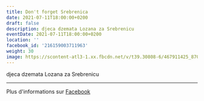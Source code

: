 ```yaml
---
title: Don't forget Srebrenica
date: 2021-07-11T18:00:00+0200
draft: false
description: djeca dzemata Lozana za Srebrenicu
eventDate: 2021-07-11T18:00:00+0200
location: ''
facebook_id: '216159003711963'
weight: 30
image: https://scontent-atl3-1.xx.fbcdn.net/v/t39.30808-6/467911425_8702124949883247_8451066247417132989_n.jpg?_nc_cat=103&ccb=1-7&_nc_sid=9e60e4&_nc_ohc=SZCHYtZ08MUQ7kNvwGgv4BJ&_nc_oc=AdlpjWTB9Daoa5Hk2ozxdzRnql5QcneZZME-ny9x-ayuvryK3_hQmTgS83-0Nn6u8eA&_nc_zt=23&_nc_ht=scontent-atl3-1.xx&edm=ABTKTjYEAAAA&_nc_gid=Fgxx_lJv1OIS2FpQmSwOnw&oh=00_AfZasduHdQOQltHcavzcgJmXyKZTuM1c5wYOLXlIoOEtDQ&oe=68E3A099
---
```


djeca dzemata Lozana za Srebrenicu

---

Plus d'informations sur [Facebook](https://facebook.com/events/216159003711963)